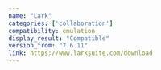 ```yaml
---
name: "Lark"
categories: ['collaboration']
compatibility: emulation
display_result: "Compatible"
version_from: "7.6.11"
link: https://www.larksuite.com/download
---
```


